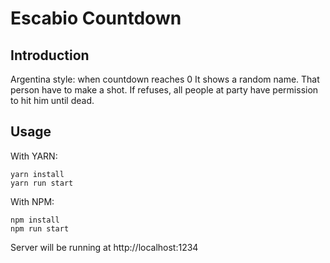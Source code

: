 # Escabio Countdown

## Introduction

Argentina style: when countdown reaches 0 It shows a random name. That person have to make a shot. If refuses, all people at party have permission to hit him until dead.

## Usage


With YARN:

```
yarn install
yarn run start
```

With NPM:

```
npm install
npm run start
```

Server will be running at http://localhost:1234